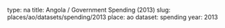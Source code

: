 type: na
title: Angola / Government Spending (2013)
slug: places/ao/datasets/spending/2013
place: ao
dataset: spending
year: 2013
